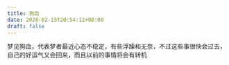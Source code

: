 ```yaml
---
title: 狗血
date: 2020-02-15T20:54:12+08:00
draft: false
---
```


梦见狗血，代表梦者最近心态不稳定，有些浮躁和无奈，不过这些事很快会过去，自己的好运气又会回来，而且以前的事情将会有转机